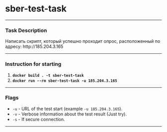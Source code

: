 # sber-test-task
---
### Task Description
<p>
Написать скрипт, который успешно проходит опрос, расположенный по адресу: http://185.204.3.165
</p>

---
### Instruction for starting
1. <b>```docker build . -t sber-test-task```</b>
2. <b>```docker run --rm sber-test-task -u 185.204.3.165```</b>

---
### Flags
* ```-u``` - URL of the test start (example ```-u 185.204.3.165```).
* ```-v``` - Verbose information about the test result (Just try).
* ```-s``` - If secure connection.

---